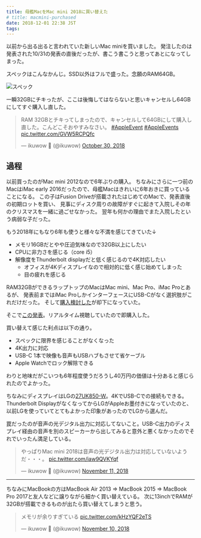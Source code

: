 ```yaml
---
title: 母艦MacをMac mini 2018に買い替えた
# title: macmini-purchased
date: 2018-12-01 22:38 JST
tags:
---
```


以前から出る出ると言われていた新しいMac miniを買いました。
発注したのは発表された10/31の発表の直後だったが、書こう書こうと思ってあとになってしまった。

スペックはこんなかんじ。SSD以外はフルで盛った。念願のRAM64GB。

![スペック](/img/2018-12-01_new_macmini_spec.png)

一瞬32GBにチキったが、ここは後悔してはならないと思いキャンセルし64GBにしてすぐ購入し直した。

<blockquote class="twitter-tweet" data-conversation="none" data-lang="en"><p lang="ja" dir="ltr">RAM 32GBとチキってしまったので、キャンセルして64GBにして購入し直した。こんどこそおやすみなさい。 <a href="https://twitter.com/hashtag/AppleEvent?src=hash&amp;ref_src=twsrc%5Etfw">#AppleEvent</a> <a href="https://twitter.com/hashtag/AppleEvents?src=hash&amp;ref_src=twsrc%5Etfw">#AppleEvents</a> <a href="https://t.co/GVW5RCPQfc">pic.twitter.com/GVW5RCPQfc</a></p>&mdash; ikuwow  (@ikuwow) <a href="https://twitter.com/ikuwow/status/1057299533900607488?ref_src=twsrc%5Etfw">October 30, 2018</a></blockquote>

## 過程

以前買ったのがMac mini 2012なので6年ぶりの購入。
ちなみにさらに一つ前のMacはiMac early 2016だったので、母艦Macはきれいに6年おきに買っていることになる。
この子はFusion Driveが搭載されたはじめてのMacで、発表直後の初期ロットを買い、
見事にディスク周りの故障がすぐに起きて入院しその年のクリスマスを一緒に過ごせなかった。
翌年も何かの理由でまた入院したという病弱な子だった。

もう2018年にもなり6年も使うと様々な不満を感じてきていた↓

* メモリ16GBだとやや圧迫気味なので32GB以上にしたい
* CPUに非力さを感じる（core i5）
* 解像度をThunderbolt displayだと低く感じるので4K対応したい
    * オフィスが4Kディスプレイなので相対的に低く感じ始めてしまった
    * 目の疲れを感じる

RAM32GBができるラップトップのMacはMac mini、Mac Pro、iMac Proとあるが、
発表前まではiMac ProしかインターフェースにUSB-Cがなく選択肢がこれだけだった。
そして[購入検討した](/entry/imac-purchase-consideration/)が却下になっていた。

そこで[この発表](https://www.apple.com/jp/apple-events/october-2018/)。リアルタイム視聴していたので即購入した。

買い替えて感じた利点は以下の通り。

* スペックに限界を感じることがなくなった
* 4K出力に対応
* USB-C 1本で映像も音声もUSBハブもさせて省ケーブル
* Apple Watchでロック解除できる

わりと地味だがこいつも6年程度使うだろうし40万円の価値は十分あると感じられたのでよかった。

ちなみにディスプレイはLGの[27UK850-W](https://www.lg.com/jp/monitor/lg-27UK850-W)。4KでUSB-Cでの接続もできる。
Thunderbolt DisplayがなくなってからLGがAppleお墨付きになっていたのと、以前LGを使っていてとてもよかった印象があったのでLGから選んだ。

罠だったのが音声の光デジタル出力に対応してないこと。USB-C出力のディスプレイ経由の音声を別のスピーカーから出してみると意外と悪くなかったのでそれでいったん満足している。

<blockquote class="twitter-tweet" data-lang="en"><p lang="ja" dir="ltr">やっぱりMac mini 2018は音声の光デジタル出力は対応していないようだ・・・。 <a href="https://t.co/iaw9QVKYqf">pic.twitter.com/iaw9QVKYqf</a></p>&mdash; ikuwow  (@ikuwow) <a href="https://twitter.com/ikuwow/status/1061621071110012928?ref_src=twsrc%5Etfw">November 11, 2018</a></blockquote>

---

ちなみにMacBookの方はMacBook Air 2013 => MacBook 2015 => MacBook Pro 2017と友人などに譲りながら細かく買い替えている。
次に13inchでRAMが32GBが搭載できるものが出たら買い替えてしまうと思う。

<blockquote class="twitter-tweet" data-lang="en"><p lang="ja" dir="ltr">メモリが余りすぎている <a href="https://t.co/kHzYQF2eTS">pic.twitter.com/kHzYQF2eTS</a></p>&mdash; ikuwow  (@ikuwow) <a href="https://twitter.com/ikuwow/status/1061107695275532289?ref_src=twsrc%5Etfw">November 10, 2018</a></blockquote>

